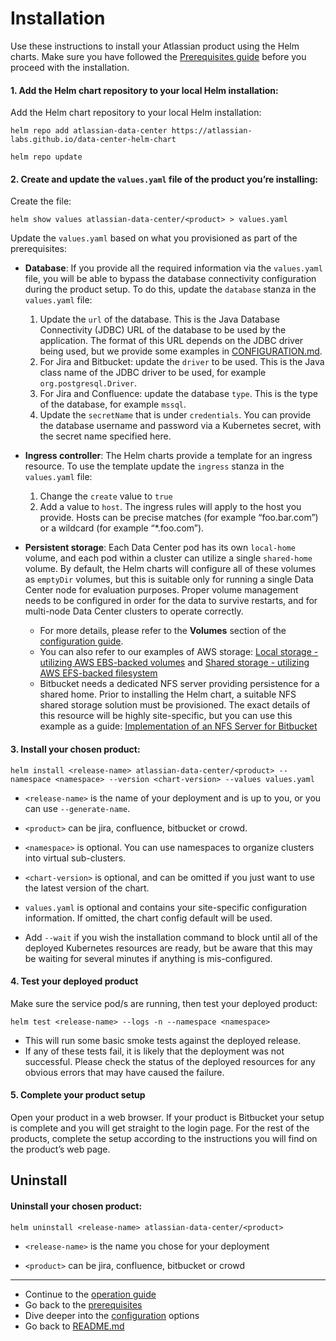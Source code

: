 # Installation 

Use these instructions to install your Atlassian product using the Helm charts. Make sure you have followed the [Prerequisites guide](PREREQUISITES.md) before you proceed with the installation.

#### 1. Add the Helm chart repository to your local Helm installation:

Add the Helm chart repository to your local Helm installation:

   `helm repo add atlassian-data-center https://atlassian-labs.github.io/data-center-helm-chart`
   
   `helm repo update`


#### 2. Create and update the `values.yaml` file of the product you’re installing:

Create the file:

   `helm show values atlassian-data-center/<product> > values.yaml`

Update the `values.yaml` based on what you provisioned as part of the prerequisites:
   
  * **Database**: If you provide all the required information via the `values.yaml` file, you will be able to bypass the database connectivity configuration during the product setup. To do this, update the `database` stanza in the `values.yaml` file:
   
    1. Update the `url` of the database. This is the Java Database Connectivity (JDBC) URL of the database to be used by the application. The format of this URL depends on the JDBC driver being used, but we provide some examples in [CONFIGURATION.md](CONFIGURATION.md).
    2. For Jira and Bitbucket: update the `driver` to be used. This is the Java class name of the JDBC driver to be used, for example `org.postgresql.Driver`.
    3. For Jira and Confluence: update the database `type`. This is the type of the database, for example `mssql`. 
    4. Update the `secretName` that is under `credentials`. You can provide the database username and password via a Kubernetes secret, with the secret name specified here.

  * **Ingress controller**: The Helm charts provide a template for an ingress resource. To use the template update the `ingress` stanza in the `values.yaml` file: 
  
    1. Change the `create` value to `true`
    2. Add a value to `host`. The ingress rules will apply to the host you provide. Hosts can be precise matches (for example “foo.bar.com”) or a wildcard (for example “*.foo.com”).  
      
  * **Persistent storage**: Each Data Center pod has its own `local-home` volume, and each pod within a cluster can utilize a single `shared-home` volume. By default, the Helm charts will configure all of these volumes as `emptyDir` volumes, but this is suitable only for running a single Data Center node for evaluation purposes. Proper volume management needs to be configured in order for the data to survive restarts, and for multi-node Data Center clusters to operate correctly.
     * For more details, please refer to the **Volumes** section of the [configuration guide](CONFIGURATION.md).
     * You can also refer to our examples of AWS storage: [Local storage - utilizing AWS EBS-backed volumes](docs/examples/storage/aws/LOCAL_STORAGE.md) and [Shared storage - utilizing AWS EFS-backed filesystem](docs/examples/storage/aws/SHARED_STORAGE.md)    
    * Bitbucket needs a dedicated NFS server providing persistence for a shared home. Prior to installing the Helm chart, a suitable NFS shared storage solution must be provisioned. The exact details of this resource will be highly site-specific, but you can use this example as a guide: [Implementation of an NFS Server for Bitbucket](docs/examples/storage/nfs/NFS.md)


#### 3. Install your chosen product: 

   `helm install <release-name> atlassian-data-center/<product> --namespace <namespace> --version <chart-version> --values values.yaml`

   * `<release-name>` is the name of your deployment and is up to you, or you can use `--generate-name`.

   * `<product>` can be jira, confluence, bitbucket or crowd.

   * `<namespace>` is optional. You can use namespaces to organize clusters into virtual sub-clusters.

   * `<chart-version>` is optional, and can be omitted if you just want to use the latest version of the chart.

   * `values.yaml` is optional and contains your site-specific configuration information. If omitted, the chart config default will be used.

   * Add `--wait` if you wish the installation command to block until all of the deployed Kubernetes resources are ready, but be aware that this may be waiting for several minutes if anything is mis-configured.


#### 4. Test your deployed product 

Make sure the service pod/s are running, then test your deployed product:

   `helm test <release-name> --logs -n --namespace <namespace>`

   * This will run some basic smoke tests against the deployed release.
   * If any of these tests fail, it is likely that the deployment was not successful. Please check the status of the deployed resources for any obvious errors that may have caused the failure.

#### 5. Complete your product setup 

Open your product in a web browser. If your product is Bitbucket your setup is complete and you will get straight to the login page. For the rest of the products, complete the setup according to the instructions you will find on the product’s web page. 

## Uninstall 
#### Uninstall your chosen product: 
 `helm uninstall <release-name> atlassian-data-center/<product>`

   * `<release-name>` is the name you chose for your deployment

   * `<product>` can be jira, confluence, bitbucket or crowd

***

* Continue to the [operation guide](OPERATION.md)
* Go back to the [prerequisites](PREREQUISITES.md) 
* Dive deeper into the [configuration](CONFIGURATION.md) options 
* Go back to [README.md](../README.md)
